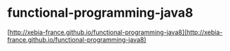 functional-programming-java8
=============
[http://xebia-france.github.io/functional-programming-java8](http://xebia-france.github.io/functional-programming-java8)

